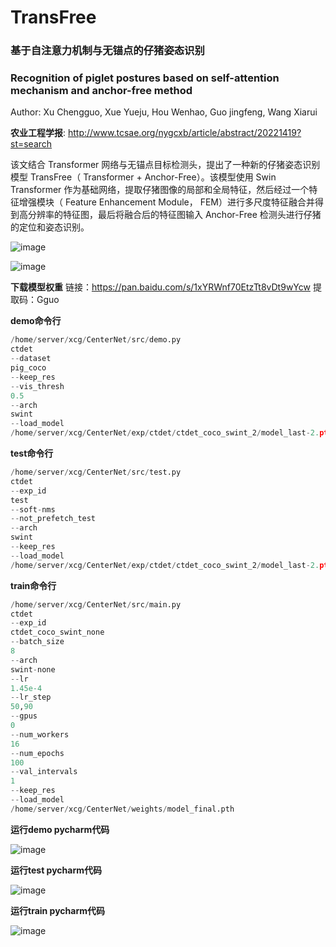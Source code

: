# TransFree
### 基于自注意力机制与无锚点的仔猪姿态识别
### Recognition of piglet postures based on self-attention mechanism and anchor-free method
Author:
Xu Chengguo, Xue Yueju, Hou Wenhao, Guo jingfeng, Wang Xiarui 

**农业工程学报**: http://www.tcsae.org/nygcxb/article/abstract/20221419?st=search

该文结合 Transformer 网络与无锚点目标检测头，提出了一种新的仔猪姿态识别模型 TransFree（ Transformer + Anchor-Free）。该模型使用 Swin Transformer 作为基础网络，提取仔猪图像的局部和全局特征，然后经过一个特征增强模块（ Feature Enhancement Module， FEM）进行多尺度特征融合并得到高分辨率的特征图，最后将融合后的特征图输入 Anchor-Free 检测头进行仔猪的定位和姿态识别。


![image](https://user-images.githubusercontent.com/62458945/198507832-5a85b6e1-4c25-46bb-9b8e-12bf1ef13492.png)

![image](https://user-images.githubusercontent.com/62458945/198508204-2aee1148-0fa9-4ad2-8f5c-e9b7c0086603.png)


**下载模型权重**
链接：https://pan.baidu.com/s/1xYRWnf70EtzTt8vDt9wYcw 
提取码：Gguo 


**demo命令行**
```python
/home/server/xcg/CenterNet/src/demo.py
ctdet
--dataset
pig_coco
--keep_res
--vis_thresh
0.5
--arch
swint
--load_model
/home/server/xcg/CenterNet/exp/ctdet/ctdet_coco_swint_2/model_last-2.pth
```


**test命令行**
```python
/home/server/xcg/CenterNet/src/test.py
ctdet
--exp_id
test
--soft-nms
--not_prefetch_test
--arch
swint
--keep_res
--load_model
/home/server/xcg/CenterNet/exp/ctdet/ctdet_coco_swint_2/model_last-2.pth
```

**train命令行**
```python
/home/server/xcg/CenterNet/src/main.py
ctdet
--exp_id
ctdet_coco_swint_none
--batch_size
8
--arch
swint-none
--lr
1.45e-4
--lr_step
50,90
--gpus
0
--num_workers
16
--num_epochs
100
--val_intervals
1
--keep_res
--load_model
/home/server/xcg/CenterNet/weights/model_final.pth
```

**运行demo pycharm代码**

![image](https://user-images.githubusercontent.com/62458945/204023214-c9c43738-65ac-445d-8fed-3d0f33c28aef.png)

**运行test pycharm代码**

![image](https://user-images.githubusercontent.com/62458945/204023522-f84dea20-8ca1-4cfa-82f6-5e0724bc62fd.png)

**运行train pycharm代码**

![image](https://user-images.githubusercontent.com/62458945/204023858-dcc9e809-e2d6-46d9-886c-8bf5d78796a7.png)

